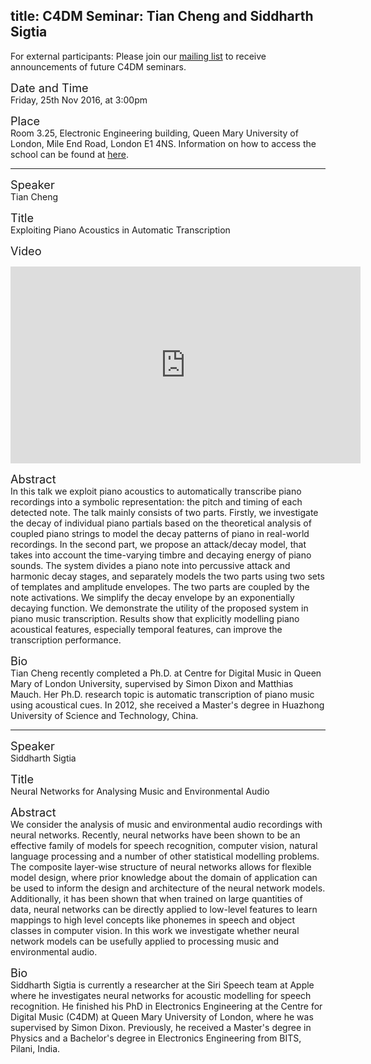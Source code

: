 title: C4DM Seminar: Tian Cheng and Siddharth Sigtia
-----------------

<p>For external participants: Please join our <a href="/seminars.html">mailing list</a> to receive announcements of future C4DM seminars.</p>


<span style="font-size: 130%;">Date and Time</span></br>
Friday, 25th Nov 2016, at 3:00pm

<span style="font-size: 130%;">Place</span></br>
Room 3.25, Electronic Engineering building, Queen Mary University of London, Mile End Road, London E1 4NS. Information on how to access the school can be found at <a href="http://www.eecs.qmul.ac.uk/contact-us/">here</a>.

<hr>

<span style="font-size: 130%;">Speaker</span></br>
Tian Cheng

<span style="font-size: 130%;">Title</span></br>
Exploiting Piano Acoustics in Automatic Transcription

<span style="font-size: 130%;">Video</span></br>
<iframe width="560" height="315" src="https://www.youtube.com/embed/65ixINbglHU" frameborder="0" allowfullscreen></iframe>

<span style="font-size: 130%;">Abstract</span></br>
In this talk we exploit piano acoustics to automatically transcribe piano recordings into a symbolic representation: the pitch and timing of each detected note. The talk mainly consists of two parts. Firstly, we investigate the decay of individual piano partials based on the theoretical analysis of coupled piano strings to model the decay patterns of piano in real-world recordings. In the second part, we propose an attack/decay model, that takes into account the time-varying timbre and decaying energy of piano sounds. The system divides a piano note into percussive attack and harmonic decay stages, and separately models the two parts using two sets of templates and amplitude envelopes. The two parts are coupled by the note activations. We simplify the decay envelope by an exponentially decaying function. We demonstrate the utility of the proposed system in piano music transcription. Results show that explicitly modelling piano acoustical features, especially temporal features, can improve the transcription performance. 

<span style="font-size: 130%;">Bio</span></br>
Tian Cheng recently completed a Ph.D. at Centre for Digital Music in Queen Mary of London University, supervised by Simon Dixon and Matthias Mauch. Her Ph.D. research topic is automatic transcription of piano music using acoustical cues. In 2012, she received a Master's degree in Huazhong University of Science and Technology, China.

<hr>

<span style="font-size: 130%;">Speaker</span></br>
Siddharth Sigtia

<span style="font-size: 130%;">Title</span></br>
Neural Networks for Analysing Music and Environmental Audio

<span style="font-size: 130%;">Abstract</span></br>
We consider the analysis of music and environmental audio recordings with neural networks. Recently, neural networks have been shown to be an effective family of models for speech recognition, computer vision, natural language processing and a number of other statistical modelling problems. The composite layer-wise structure of neural networks allows for flexible model design, where prior knowledge about the domain of application can be used to inform the design and architecture of the neural network models. Additionally, it has been shown that when trained on large quantities of data, neural networks can be directly applied to low-level features to learn mappings to high level concepts like phonemes in speech and object classes in computer vision. In this work we investigate whether neural network models can be usefully applied to processing music and environmental audio.

<span style="font-size: 130%;">Bio</span></br>
Siddharth Sigtia is currently a researcher at the Siri Speech team at Apple where he investigates neural networks for acoustic modelling for speech recognition. He finished his PhD in Electronics Engineering at the Centre for Digital Music (C4DM) at Queen Mary University of London, where he was supervised by Simon Dixon. Previously, he received a Master's degree in Physics and a Bachelor's degree in Electronics Engineering from BITS, Pilani, India. 


